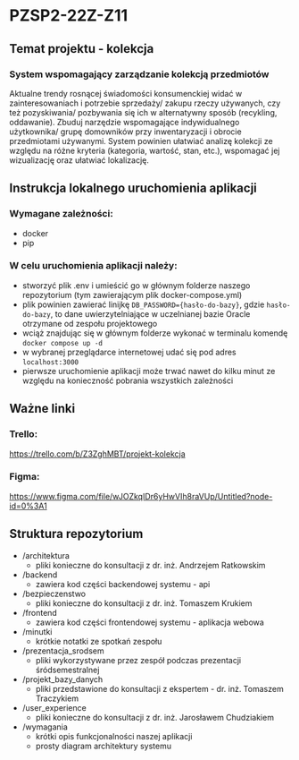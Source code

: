 # PZSP2-22Z-Z11

## Temat projektu - kolekcja

### System wspomagający zarządzanie kolekcją przedmiotów
Aktualne trendy rosnącej świadomości konsumenckiej widać w
zainteresowaniach i potrzebie sprzedaży/ zakupu rzeczy używanych, czy też
pozyskiwania/ pozbywania się ich w alternatywny sposób (recykling,
oddawanie). Zbuduj narzędzie wspomagające indywidualnego użytkownika/
grupę domowników przy inwentaryzacji i obrocie przedmiotami używanymi.
System powinien ułatwiać analizę kolekcji ze względu na różne kryteria
(kategoria, wartość, stan, etc.), wspomagać jej wizualizację oraz ułatwiać
lokalizację.

## Instrukcja lokalnego uruchomienia aplikacji
### Wymagane zależności:
* docker
* pip

### W celu uruchomienia aplikacji należy:
* stworzyć plik .env i umieścić go w głównym folderze naszego repozytorium (tym zawierającym plik docker-compose.yml)
* plik powinien zawierać linijkę `DB_PASSWORD={hasło-do-bazy}`, gdzie `hasło-do-bazy`, to dane uwierzytelniające w uczelnianej bazie Oracle otrzymane od zespołu projektowego
* wciąż znajdując się w głównym folderze wykonać w terminalu komendę 
`docker compose up -d`
* w wybranej przeglądarce internetowej udać się pod adres `localhost:3000`
* pierwsze uruchomienie aplikacji może trwać nawet do kilku minut ze względu na konieczność pobrania wszystkich zależności


## Ważne linki
### Trello:

 https://trello.com/b/Z3ZghMBT/projekt-kolekcja
### Figma:

 https://www.figma.com/file/wJOZkqIDr6yHwVIh8raVUp/Untitled?node-id=0%3A1

## Struktura repozytorium
* /architektura
    * pliki konieczne do konsultacji z dr. inż. Andrzejem Ratkowskim
* /backend
    * zawiera kod części backendowej systemu - api
* /bezpieczenstwo
    * pliki konieczne do konsultacji z dr. inż. Tomaszem Krukiem
* /frontend
    * zawiera kod części frontendowej systemu - aplikacja webowa
* /minutki
    * krótkie notatki ze spotkań zespołu
* /prezentacja_srodsem
    * pliki wykorzystywane przez zespół podczas prezentacji śródsemestralnej
* /projekt_bazy_danych
    * pliki przedstawione do konsultacji z ekspertem - dr. inż. Tomaszem Traczykiem
* /user_experience
    * pliki konieczne do konsultacji z dr. inż. Jarosławem Chudziakiem
* /wymagania
    * krótki opis funkcjonalności naszej aplikacji
    * prosty diagram architektury systemu
